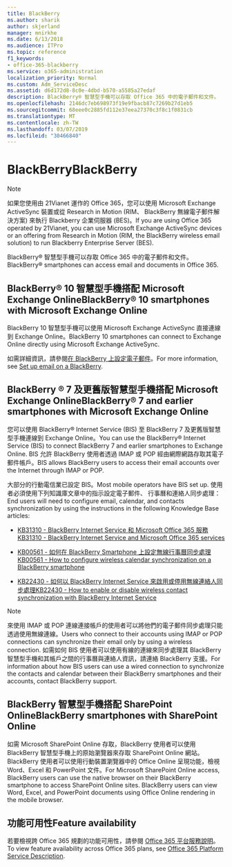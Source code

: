 ```yaml
---
title: BlackBerry
ms.author: sharik
author: skjerland
manager: mnirkhe
ms.date: 6/13/2018
ms.audience: ITPro
ms.topic: reference
f1_keywords:
- office-365-blackberry
ms.service: o365-administration
localization_priority: Normal
ms.custom: Adm_ServiceDesc
ms.assetid: d6d172d8-8c0e-4dbd-b570-a5585a27edaf
description: BlackBerry® 智慧型手機可以存取 Office 365 中的電子郵件和文件。
ms.openlocfilehash: 2146dc7eb698973f19e9fbacb87c7269b27d1eb5
ms.sourcegitcommit: 68eee0c2885fd112e37eea27370c3f8c1f0831cb
ms.translationtype: MT
ms.contentlocale: zh-TW
ms.lasthandoff: 03/07/2019
ms.locfileid: "30466840"
---
```

# <a name="blackberry"></a><span data-ttu-id="be828-103">BlackBerry</span><span class="sxs-lookup"><span data-stu-id="be828-103">BlackBerry</span></span>

> [!NOTE]
> <span data-ttu-id="be828-104">如果您使用由 21Vianet 運作的 Office 365，您可以使用 Microsoft Exchange ActiveSync 裝置或從 Research in Motion (RIM、 BlackBerry 無線電子郵件解決方案) 來執行 Blackberry 企業伺服器 (BES)。</span><span class="sxs-lookup"><span data-stu-id="be828-104">If you are using Office 365 operated by 21Vianet, you can use Microsoft Exchange ActiveSync devices or an offering from Research in Motion (RIM, the BlackBerry wireless email solution) to run Blackberry Enterprise Server (BES).</span></span> 
  
<span data-ttu-id="be828-105">BlackBerry® 智慧型手機可以存取 Office 365 中的電子郵件和文件。</span><span class="sxs-lookup"><span data-stu-id="be828-105">BlackBerry® smartphones can access email and documents in Office 365.</span></span>
  
## <a name="blackberry-10-smartphones-with-microsoft-exchange-online"></a><span data-ttu-id="be828-106">BlackBerry® 10 智慧型手機搭配 Microsoft Exchange Online</span><span class="sxs-lookup"><span data-stu-id="be828-106">BlackBerry® 10 smartphones with Microsoft Exchange Online</span></span>

<span data-ttu-id="be828-107">BlackBerry 10 智慧型手機可以使用 Microsoft Exchange ActiveSync 直接連線到 Exchange Online。</span><span class="sxs-lookup"><span data-stu-id="be828-107">BlackBerry 10 smartphones can connect to Exchange Online directly using Microsoft Exchange ActiveSync.</span></span>
  
<span data-ttu-id="be828-108">如需詳細資訊，請參閱[在 BlackBerry 上設定電子郵件](https://go.microsoft.com/fwlink/?linkid=863394)。</span><span class="sxs-lookup"><span data-stu-id="be828-108">For more information, see [Set up email on a BlackBerry](https://go.microsoft.com/fwlink/?linkid=863394).</span></span>
  
## <a name="blackberry-7-and-earlier-smartphones-with-microsoft-exchange-online"></a><span data-ttu-id="be828-109">BlackBerry ® 7 及更舊版智慧型手機搭配 Microsoft Exchange Online</span><span class="sxs-lookup"><span data-stu-id="be828-109">BlackBerry® 7 and earlier smartphones with Microsoft Exchange Online</span></span>

<span data-ttu-id="be828-110">您可以使用 BlackBerry® Internet Service (BIS) 至 BlackBerry 7 及更舊版智慧型手機連線到 Exchange Online。</span><span class="sxs-lookup"><span data-stu-id="be828-110">You can use the BlackBerry® Internet Service (BIS) to connect BlackBerry 7 and earlier smartphones to Exchange Online.</span></span> <span data-ttu-id="be828-111">BIS 允許 BlackBerry 使用者透過 IMAP 或 POP 經由網際網路存取其電子郵件帳戶。</span><span class="sxs-lookup"><span data-stu-id="be828-111">BIS allows BlackBerry users to access their email accounts over the Internet through IMAP or POP.</span></span>
  
<span data-ttu-id="be828-112">大部分的行動電信業已設定 BIS。</span><span class="sxs-lookup"><span data-stu-id="be828-112">Most mobile operators have BIS set up.</span></span> <span data-ttu-id="be828-113">使用者必須使用下列知識庫文章中的指示設定電子郵件、 行事曆和連絡人同步處理：</span><span class="sxs-lookup"><span data-stu-id="be828-113">End users will need to configure email, calendar, and contacts synchronization by using the instructions in the following Knowledge Base articles:</span></span>
  
- [<span data-ttu-id="be828-114">KB31310 - BlackBerry Internet Service 和 Microsoft Office 365 服務</span><span class="sxs-lookup"><span data-stu-id="be828-114">KB31310 - BlackBerry Internet Service and Microsoft Office 365 services</span></span>](http://go.microsoft.com/fwlink/?LinkID=826158&amp;clcid=0x409)
    
- [<span data-ttu-id="be828-115">KB00561 - 如何在 BlackBerry Smartphone 上設定無線行事曆同步處理</span><span class="sxs-lookup"><span data-stu-id="be828-115">KB00561 - How to configure wireless calendar synchronization on a BlackBerry smartphone</span></span>](http://go.microsoft.com/fwlink/?LinkID=826160&amp;clcid=0x409)
    
- [<span data-ttu-id="be828-116">KB22430 - 如何以 BlackBerry Internet Service 來啟用或停用無線連絡人同步處理</span><span class="sxs-lookup"><span data-stu-id="be828-116">KB22430 - How to enable or disable wireless contact synchronization with BlackBerry Internet Service</span></span>](http://go.microsoft.com/fwlink/?LinkID=826161&amp;clcid=0x409)
    
> [!NOTE]
> <span data-ttu-id="be828-117">來使用 IMAP 或 POP 連線連接帳戶的使用者可以將他們的電子郵件同步處理只能透過使用無線連線。</span><span class="sxs-lookup"><span data-stu-id="be828-117">Users who connect to their accounts using IMAP or POP connections can synchronize their email only by using a wireless connection.</span></span> <span data-ttu-id="be828-118">如需如何 BIS 使用者可以使用有線的連線來同步處理其 BlackBerry 智慧型手機和其帳戶之間的行事曆與連絡人資訊，請連絡 BlackBerry 支援。</span><span class="sxs-lookup"><span data-stu-id="be828-118">For information about how BIS users can use a wired connection to synchronize the contacts and calendar between their BlackBerry smartphones and their accounts, contact BlackBerry support.</span></span> 
  
## <a name="blackberry-smartphones-with-sharepoint-online"></a><span data-ttu-id="be828-119">BlackBerry 智慧型手機搭配 SharePoint Online</span><span class="sxs-lookup"><span data-stu-id="be828-119">BlackBerry smartphones with SharePoint Online</span></span>

<span data-ttu-id="be828-p104">如需 Microsoft SharePoint Online 存取，BlackBerry 使用者可以使用 BlackBerry 智慧型手機上的原始瀏覽器來存取 SharePoint Online 網站。BlackBerry 使用者可以使用行動裝置瀏覽器中的 Office Online 呈現功能，檢視 Word、Excel 和 PowerPoint 文件。</span><span class="sxs-lookup"><span data-stu-id="be828-p104">For Microsoft SharePoint Online access, BlackBerry users can use the native browser on their BlackBerry smartphone to access SharePoint Online sites. BlackBerry users can view Word, Excel, and PowerPoint documents using Office Online rendering in the mobile browser.</span></span>
  
## <a name="feature-availability"></a><span data-ttu-id="be828-122">功能可用性</span><span class="sxs-lookup"><span data-stu-id="be828-122">Feature availability</span></span>

<span data-ttu-id="be828-123">若要檢視跨 Office 365 規劃的功能可用性，請參閱 [Office 365 平台服務說明](https://technet.microsoft.com/en-us/library/office-365-platform-service-description.aspx)。</span><span class="sxs-lookup"><span data-stu-id="be828-123">To view feature availability across Office 365 plans, see [Office 365 Platform Service Description](https://technet.microsoft.com/en-us/library/office-365-platform-service-description.aspx).</span></span>
  

